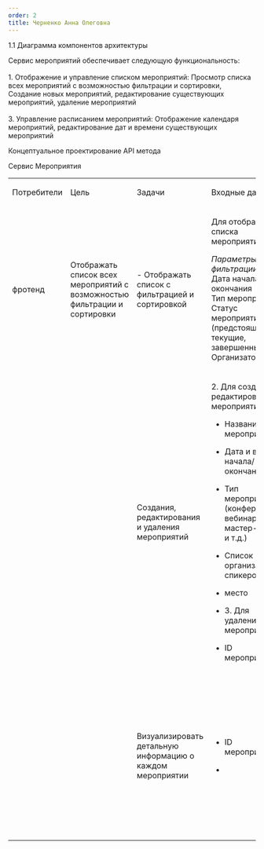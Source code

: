 ```yaml
---
order: 2
title: Черненко Анна Олеговна
---
```


1\.1 Диаграмма компонентов архитектуры

<drawio path="./arkhitekturnoe-kata.svg" width="211px" height="101px"/>



Сервис мероприятий обеспечивает следующую функциональность:\
\
1\. Отображение и управление списком мероприятий: Просмотр списка всех мероприятий с возможностью фильтрации и сортировки, Создание новых мероприятий, редактирование существующих мероприятий, удаление мероприятий\
\
3\. Управление расписанием мероприятий: Отображение календаря мероприятий, редактирование дат и времени существующих мероприятий

Концептуальное проектирование API метода

Сервис Мероприятия

<table header="row">
<colgroup><col width="119"/><col width="152"/><col width="156"/><col width="199"/><col width="239"/></colgroup>
<tr>
<td>

Потребители

</td>
<td>

Цель

</td>
<td>

Задачи

</td>
<td>

Входные данные

</td>
<td>

Выходные данные

</td>
</tr>
<tr>
<td>

фротенд

</td>
<td>

Отображать список всех мероприятий с возможностью фильтрации и сортировки

</td>
<td>

\- Отображать список с фильтрацией и сортировкой

</td>
<td>

Для отображения списка мероприятий:

*Параметры фильтрации:*\
Дата начала и окончания\
Тип мероприятия\
Статус мероприятия (предстоящие, текущие, завершенные)\
Организатор

</td>
<td>

1\. Для отображения списка мероприятий:\
\
ID мероприятия\
Название\
\
Дата и время начала\
Дата и время окончания\
Тип мероприятия\
Формат проведения\
Количество зарегистрированных участников\
*Статус мероприятия*

</td>
</tr>
<tr>
<td>



</td>
<td>



</td>
<td>

Создания, редактирования и удаления мероприятий

</td>
<td>

2\. Для создания/редактирования мероприятия:

-  Название мероприятия

-  Дата и время начала/ окончания

-  Тип мероприятия (конференция, вебинар, мастер-класс и т.д.)

-  Список организаторов/спикеров

-  место

-  3\. Для удаления мероприятия:

-  ID мероприятия

</td>
<td>

2\. Для создания/редактирования мероприятия:

-  ID созданного отредактированного мероприятия

-  Статус операции (успешно/неуспешно)

-  Сообщение об ошибке (если есть)\*

-  3\. Для удаления мероприятия:

-  Статус операции (успешно/неуспешно)

-  Сообщение об ошибке (если есть)

</td>
</tr>
<tr>
<td>



</td>
<td>



</td>
<td>

Визуализировать детальную информацию о каждом мероприятии

</td>
<td>

-  ID мероприятия

-   

</td>
<td>

-  Название мероприятия

-  Дата и время начала/ окончания

-  Тип мероприятия (конференция, вебинар, мастер-класс и т.д.)

-  Список организаторов/спикеров

-  место

</td>
</tr>
</table>
